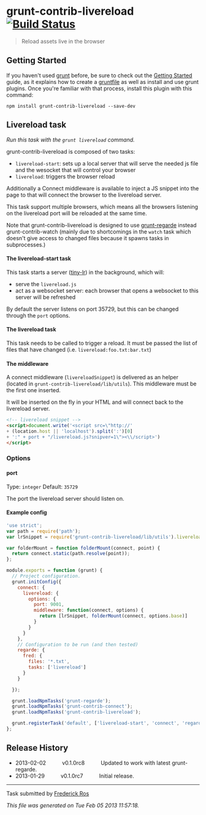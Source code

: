 # grunt-contrib-livereload [![Build Status](https://secure.travis-ci.org/gruntjs/grunt-contrib-livereload.png?branch=master)](http://travis-ci.org/gruntjs/grunt-contrib-livereload)

> Reload assets live in the browser


## Getting Started
If you haven't used [grunt][] before, be sure to check out the [Getting Started][] guide, as it explains how to create a [gruntfile][Getting Started] as well as install and use grunt plugins. Once you're familiar with that process, install this plugin with this command:

```shell
npm install grunt-contrib-livereload --save-dev
```

[grunt]: http://gruntjs.com/
[Getting Started]: http://gruntjs.com/getting-started


## Livereload task
_Run this task with the `grunt livereload` command._

grunt-contrib-livereload is composed of two tasks:

* `livereload-start`: sets up a local server that will serve the needed js file and the wesocket that will control your browser
* `livereload`: triggers the browser reload

Additionally a Connect middleware is available to inject a JS snippet into the page to that will connect the browser to the livereload server.

This task support multiple browsers, which means all the browsers listening on the livereload port will be reloaded at the same time.

Note that grunt-contrib-livereload is designed to use [grunt-regarde](https://github.com/yeoman/grunt-regarde) instead grunt-contrib-watch (mainly due to shortcomings in the `watch` task which doesn't give access to changed files because it spawns tasks in subprocesses.)


#### The livereload-start task

This task starts a server ([tiny-lr](https://github.com/mklabs/tiny-lr)) in the background, which will:
* serve the `livereload.js`
* act as a websocket server: each browser that opens a websocket to this server will be refreshed

By default the server listens on port 35729, but this can be changed through the `port` options.


#### The livereload task

This task needs to be called to trigger a reload. It must be passed the list of files that have changed (i.e. `livereload:foo.txt:bar.txt`)


#### The middleware

A connect middleware (`livereloadSnippet`) is delivered as an helper (located in `grunt-contrib-livereload/lib/utils`). This middleware must be the first one inserted.

It will be inserted on the fly in your HTML and will connect back to the livereload server.

```html
<!-- livereload snippet -->
<script>document.write('<script src=\"http://'
+ (location.host || 'localhost').split(':')[0]
+ ':" + port + "/livereload.js?snipver=1\"><\\/script>')
</script>
```

### Options

#### port

Type: `integer`
Default: `35729`

The port the livereload server should listen on.

#### Example config

```javascript
'use strict';
var path = require('path');
var lrSnippet = require('grunt-contrib-livereload/lib/utils').livereloadSnippet;

var folderMount = function folderMount(connect, point) {
  return connect.static(path.resolve(point));
};

module.exports = function (grunt) {
  // Project configuration.
  grunt.initConfig({
    connect: {
      livereload: {
        options: {
          port: 9001,
          middleware: function(connect, options) {
            return [lrSnippet, folderMount(connect, options.base)]
          }
        }
      }
    },
    // Configuration to be run (and then tested)
    regarde: {
      fred: {
        files: '*.txt',
        tasks: ['livereload']
      }
    }

  });

  grunt.loadNpmTasks('grunt-regarde');
  grunt.loadNpmTasks('grunt-contrib-connect');
  grunt.loadNpmTasks('grunt-contrib-livereload');

  grunt.registerTask('default', ['livereload-start', 'connect', 'regarde']);
};
```


## Release History

 * 2013-02-02   v0.1.0rc8   Updated to work with latest grunt-regarde.
 * 2013-01-29   v0.1.0rc7   Initial release.

---

Task submitted by [Frederick Ros](https://github.com/sleeper)

*This file was generated on Tue Feb 05 2013 11:57:18.*

